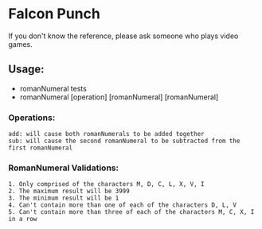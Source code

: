 # Falcon Punch
  If you don't know the reference, please ask someone who plays video games.  

## Usage:
   * romanNumeral tests
   * romanNumeral [operation] [romanNumeral] [romanNumeral]

### Operations:
    add: will cause both romanNumerals to be added together
    sub: will cause the second romanNumeral to be subtracted from the first romanNumeral

### RomanNumeral Validations:  
    1. Only comprised of the characters M, D, C, L, X, V, I
    2. The maximum result will be 3999
    3. The minimum result will be 1
    4. Can't contain more than one of each of the characters D, L, V
    5. Can't contain more than three of each of the characters M, C, X, I in a row